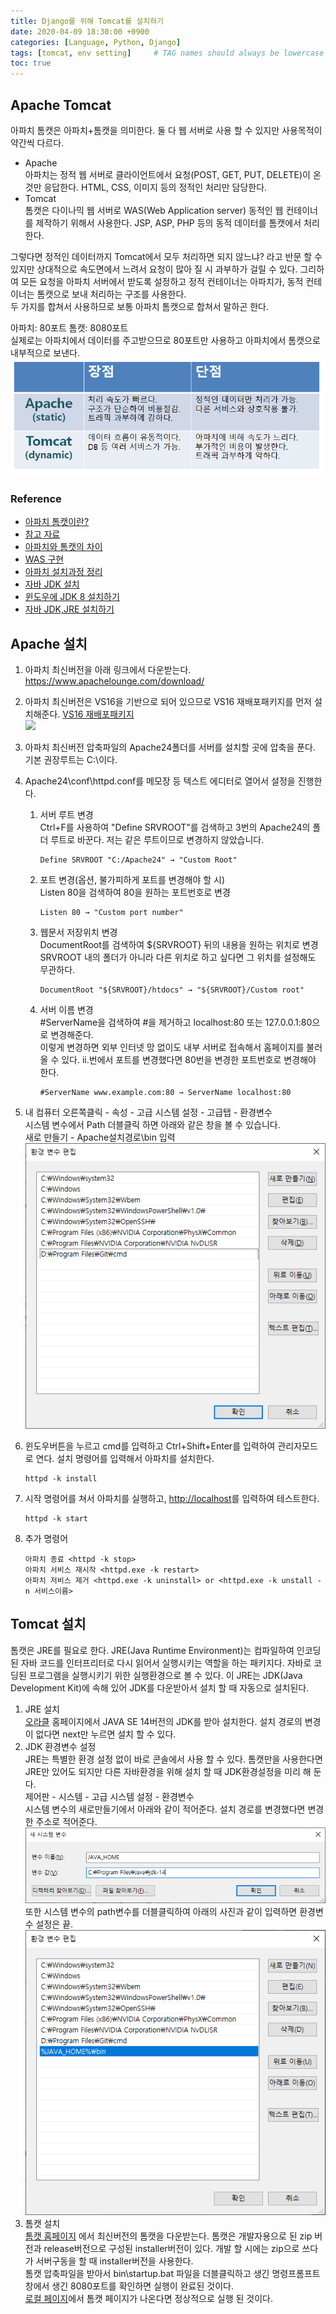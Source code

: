 ```yaml
---
title: Django를 위해 Tomcat를 설치하기
date: 2020-04-09 18:30:00 +0900
categories: [Language, Python, Django]
tags: [tomcat, env setting]     # TAG names should always be lowercase
toc: true
---
```


## Apache Tomcat
아파치 톰캣은 아파치+톰캣을 의미한다.
둘 다 웹 서버로 사용 할 수 있지만 사용목적이 약간씩 다르다.
* Apache  
아파치는 정적 웹 서버로 클라이언트에서 요청(POST, GET, PUT, DELETE)이 온 것만 응답한다.
HTML, CSS, 이미지 등의 정적인 처리만 담당한다.
* Tomcat  
톰캣은 다이나믹 웹 서버로 WAS(Web Application server) 동적인 웹 컨테이너를 제작하기 위해서 사용한다.
JSP, ASP, PHP 등의 동적 데이터를 톰캣에서 처리한다.

그렇다면 정적인 데이터까지 Tomcat에서 모두 처리하면 되지 않느냐? 라고 반문 할 수 있지만 상대적으로 속도면에서 느려서 요청이 많아 질 시 과부하가 걸릴 수 있다.
그리하여 모든 요청을 아파치 서버에서 받도록 설정하고 정적 컨테이너는 아파치가, 동적 컨테이너는 톰캣으로 보내 처리하는 구조를 사용한다.  
두 가지를 합쳐서 사용하므로 보통 아파치 톰캣으로 합쳐서 말하곤 한다.

아파치: 80포트
톰캣: 8080포트  
실제로는 아파치에서 데이터를 주고받으므로 80포트만 사용하고 아파치에서 톰캣으로 내부적으로 보낸다.
![아파치 톰캣 비교](/assets/img/20-04-09_apache_vs_tomcat.png)

### Reference
* [아파치 톰캣이란?](https://wodonggun.github.io/wodonggun.github.io/study/%EC%95%84%ED%8C%8C%EC%B9%98-%ED%86%B0%EC%BA%A3-%EC%B0%A8%EC%9D%B4.html)
* [참고 자료](https://twiceagain.tistory.com/4)  
* [아파치와 톰캣의 차이](https://limmmee.tistory.com/4)  
* [WAS 구현](https://doitnow-man.tistory.com/111?category=726138)
* [아파치 설치과정 정리](https://jimnong.tistory.com/612)  
* [자바 JDK 설치](https://changun516.tistory.com/16)  
* [윈도우에 JDK 8 설치하기](https://offbyone.tistory.com/11)  
* [자바 JDK,JRE 설치하기](https://kamang-it.tistory.com/entry/%EA%B0%9C%EB%B0%9C%ED%99%98%EA%B2%BD-%EC%85%8B%ED%8C%85%ED%95%98%EA%B8%B0%EC%9E%90%EB%B0%94JDKJRE-%EC%84%A4%EC%B9%98%ED%95%98%EA%B8%B01)


## Apache 설치
1. 아파치 최신버전을 아래 링크에서 다운받는다.
https://www.apachelounge.com/download/
2. 아파치 최신버전은 VS16을 기반으로 되어 있으므로 VS16 재배포패키지를 먼저 설치해준다.
[VS16 재배포패키지](https://support.microsoft.com/ko-kr/help/2977003/the-latest-supported-visual-c-downloads)  
![](img/apache.PNG)
3. 아파치 최신버전 압축파일의 Apache24폴더를 서버를 설치할 곳에 압축을 푼다. 기본 권장루트는 C:\이다.
4. Apache24\conf\httpd.conf를 메모장 등 텍스트 에디터로 열어서 설정을 진행한다.
    1. 서버 루트 변경  
        Ctrl+F를 사용하여 "Define SRVROOT"를 검색하고 3번의 Apache24의 폴더 루트로 바꾼다.
        저는 같은 루트이므로 변경하지 않았습니다.  
        ```
        Define SRVROOT "C:/Apache24" → "Custom Root"
        ``` 
    2. 포트 변경(옵션, 불가피하게 포트를 변경해야 할 시)  
        Listen 80을 검색하여 80을 원하는 포트번호로 변경
        ```
       Listen 80 → "Custom port number"
       ```
    3. 웹문서 저장위치 변경  
        DocumentRoot를 검색하여 ${SRVROOT} 뒤의 내용을 원하는 위치로 변경  
        SRVROOT 내의 폴더가 아니라 다른 위치로 하고 싶다면 그 위치를 설정해도 무관하다.
        ```
        DocumentRoot "${SRVROOT}/htdocs" → "${SRVROOT}/Custom root"
        ```
    4. 서버 이름 변경  
        \#ServerName을 검색하여 #을 제거하고 localhost:80 또는 127.0.0.1:80으로 변경해준다.  
        이렇게 변경하면 외부 인터넷 망 없이도 내부 서버로 접속해서 홈페이지를 불러 올 수 있다.
        ii.번에서 포트를 변경했다면 80번을 변경한 포트번호로 변경해야 한다.
        ```
        #ServerName www.example.com:80 → ServerName localhost:80
       ``` 
5. 내 컴퓨터 오른쪽클릭 - 속성 - 고급 시스템 설정 - 고급탭 - 환경변수  
시스템 변수에서 Path 더블클릭 하면 아래와 같은 창을 볼 수 있습니다.  
새로 만들기 - Apache설치경로\bin 입력  
![환경변수설정](/assets/img/20-04-09_Environment_Variable.PNG)

6. 윈도우버튼을 누르고 cmd를 입력하고 Ctrl+Shift+Enter를 입력하여 관리자모드로 연다.
    설치 명령어를 입력해서 아파치를 설치한다. 
    ```
    httpd -k install
    ```   
7. 시작 명령어를 쳐서 아파치를 실행하고, <http://localhost>를 입력하여 테스트한다.
    ```
    httpd -k start
   ```
8. 추가 명령어
    ```
   아파치 종료 <httpd -k stop>
   아파치 서비스 재시작 <httpd.exe -k restart>
   아파치 저비스 제거 <httpd.exe -k uninstall> or <httpd.exe -k unstall -n 서비스이름>
   ```

## Tomcat 설치
톰캣은 JRE를 필요로 한다.
JRE(Java Runtime Environment)는 컴파일하여 인코딩 된 자바 코드를 인터프리터로 다시 읽어서 실행시키는 역할을 하는 패키지다.
자바로 코딩된 프로그램을 실행시키기 위한 실행환경으로 볼 수 있다.
이 JRE는 JDK(Java Development Kit)에 속해 있어 JDK를 다운받아서 설치 할 때 자동으로 설치된다.

1. JRE 설치  
    [오라클](https://www.oracle.com/technetwork/java/javase/overview/index.html)
    홈페이지에서 JAVA SE 14버전의 JDK를 받아 설치한다.
    설치 경로의 변경이 없다면 next만 누르면 설치 할 수 있다.
2. JDK 환경변수 설정  
    JRE는 특별한 환경 설정 없이 바로 콘솔에서 사용 할 수 있다.
    톰캣만을 사용한다면 JRE만 있어도 되지만 다른 자바환경을 위해 설치 할 때 JDK환경설정을 미리 해 둔다.  
    제어판 - 시스템 - 고급 시스템 설정 - 환경변수  
    시스템 변수의 새로만들기에서 아래와 같이 적어준다.
    설치 경로를 변경했다면 변경한 주소로 적어준다.  
    ![자바 환경설정](/assets/img/20-04-09_java_environment.PNG)  
    또한 시스템 변수의 path변수를 더블클릭하여 아래의 사진과 같이 입력하면 환경변수 설정은 끝.  
    ![자바 환경설정2](/assets/img/20-04-09_java_environment2.PNG)
3. 톰캣 설치  
    [톰캣 홈페이지](http://tomcat.apache.org/)
    에서 최신버전의 톰캣을 다운받는다.
    톰캣은 개발자용으로 된 zip 버전과 release버전으로 구성된 installer버전이 있다.
    개발 할 시에는 zip으로 쓰다가 서버구동을 할 때 installer버전을 사용한다.  
    톰캣 압축파일을 받아서 bin\startup.bat 파일을 더블클릭하고 생긴 명령프롬프트 창에서 생긴 8080포트를 확인하면 실행이 완료된 것이다.  
    [로컬 페이지](http://localhost:8080/)에서 톰캣 페이지가 나온다면 정상적으로 실행 된 것이다.

